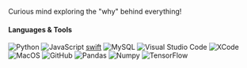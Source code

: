 Curious mind exploring the "why" behind everything!


#### Languages & Tools

![Python](https://img.shields.io/badge/-Python-05122A?style=flat&logo=python)   ![JavaScript](https://img.shields.io/badge/-JavaScript-05122A?style=flat&logo=JavaScript)  [swift](https://img.shields.io/badge/-swift-05122A?style=flat&logo=swift) ![MySQL](https://img.shields.io/badge/-MySQL-05122A?style=flat&logo=mysql&logoColor=white)   ![Visual Studio Code](https://img.shields.io/badge/-Visual%20Studio%20Code-05122A?style=flat&logo=visual-studio-code&logoColor=007ACC)  ![XCode](https://img.shields.io/badge/XCode-05122A?style=flat&logo=xcode&logoColor=007ACC)
![MacOS](https://img.shields.io/badge/-MacOS-05122A?style=flat&logo=apple)&nbsp;![GitHub](https://img.shields.io/badge/-GitHub-05122A?style=flat&logo=github) ![Pandas](https://img.shields.io/badge/-Pandas-05122A?style=flat&logo=pandas) ![Numpy](https://img.shields.io/badge/-NumPy-05122A?style=flat&logo=numpy) ![TensorFlow](https://img.shields.io/badge/-TensorFlow-05122A?style=flat&logo=tensorflow)
